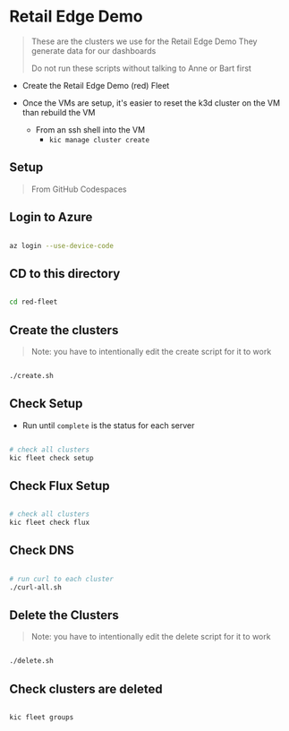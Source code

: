 # Retail Edge Demo

> These are the clusters we use for the Retail Edge Demo
> They generate data for our dashboards
>
> Do not run these scripts without talking to Anne or Bart first

- Create the Retail Edge Demo (red) Fleet

- Once the VMs are setup, it's easier to reset the k3d cluster on the VM than rebuild the VM
  - From an ssh shell into the VM
    - `kic manage cluster create`

## Setup

> From GitHub Codespaces

## Login to Azure

```bash

az login --use-device-code

```

## CD to this directory

```bash

cd red-fleet

```

## Create the clusters

> Note: you have to intentionally edit the create script for it to work

```bash

./create.sh

```

## Check Setup

- Run until `complete` is the status for each server

```bash

# check all clusters
kic fleet check setup

```

## Check Flux Setup

```bash

# check all clusters
kic fleet check flux

```

## Check DNS

```bash

# run curl to each cluster
./curl-all.sh

```

## Delete the Clusters

> Note: you have to intentionally edit the delete script for it to work

```bash

./delete.sh

```

## Check clusters are deleted

```bash

kic fleet groups

```
